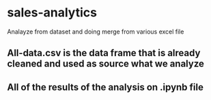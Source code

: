 # sales-analytics
Analayze from dataset and doing merge from various excel file
## All-data.csv is the data frame that is already cleaned and used as source what we analyze
## All of the results of the analysis on .ipynb file 
